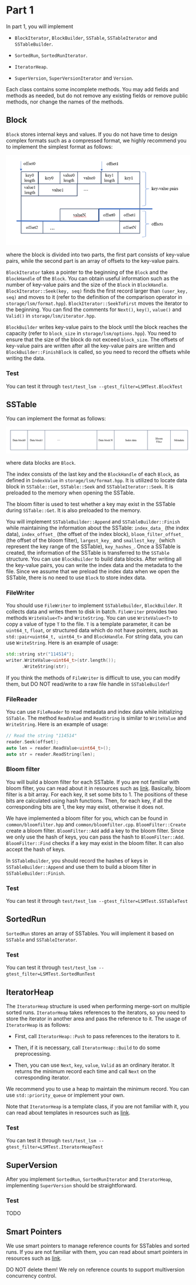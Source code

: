 # Part 1

In part 1, you will implement 

* `BlockIterator`, `BlockBuilder`, `SSTable`, `SSTableIterator` and `SSTableBuilder`.

* `SortedRun`, `SortedRunIterator`.

* `IteratorHeap`.

* `SuperVersion`, `SuperVersionIterator` and `Version`.  

Each class contains some incomplete methods. You may add fields and methods as needed, but do not remove any existing fields or remove public methods, nor change the names of the methods.

## Block

`Block` stores internal keys and values. If you do not have time to design complex formats such as a compressed format, we highly recommend you to implement the simplest format as follows:

![](lsm_pics/data_block_format.png)

where the block is divided into two parts, the first part consists of key-value pairs, while the second part is an array of offsets to the key-value pairs. 

`BlockIterator` takes a pointer to the beginning of the `Block` and the `BlockHandle` of the `Block`. You can obtain useful information such as the number of key-value pairs and the size of the `Block` in `BlockHandle`. `BlockIterator::Seek(key, seq)` finds the first record larger than `(user_key, seq)` and moves to it (refer to the definition of the comparison operator in `storage/lsm/format.hpp`). `BlockIterator::SeekToFirst` moves the iterator to the beginning. You can find the comments for `Next()`, `key()`, `value()` and `Valid()` in `storage/lsm/iterator.hpp`.

`BlockBuilder` writes key-value pairs to the block until the block reaches the capacity (refer to `block_size` in `storage/lsm/options.hpp`). You need to ensure that the size of the block do not exceed `block_size`. The offsets of key-value pairs are written after all the key-value pairs are written and `BlockBuilder::FinishBlock` is called, so you need to record the offsets while writing the data.

### Test

You can test it through `test/test_lsm --gtest_filter=LSMTest.BlockTest`

## SSTable

You can implement the format as follows:

![](lsm_pics/sst_format.png)

where data blocks are `Block`.

The index consists of the last key and the `BlockHandle` of each `Block`, as defined in `IndexValue` in `storage/lsm/format.hpp`. It is utilized to locate data block in `SSTable::Get`, `SSTable::Seek` and `SSTableIterator::Seek`. It is preloaded to the memory when opening the SSTable.

The bloom filter is used to test whether a key may exist in the SSTable during `SSTable::Get`. It is also preloaded to the memory.

You will implement `SSTableBuilder::Append` and `SSTableBuilder::Finish` while maintaining the information about the SSTable: `index_data_` (the index data), `index_offset_` (the offset of the index block), `bloom_filter_offset_` (the offset of the bloom filter), `largest_key_` and `smallest_key_` (which represent the key range of the SSTable), `key_hashes_`. Once a SSTable is created, the information of the SSTable is transferred to the `SSTable` structure. You can use `BlockBuilder` to build data blocks. After writing all the key-value pairs, you can write the index data and the metadata to the file. Since we assume that we preload the index data when we open the SSTable, there is no need to use `Block` to store index data.

### FileWriter

You should use `FileWriter` to implement `SSTableBuilder`, `BlockBuilder`. It collects data and writes them to disk in batch. `FileWriter` provides two methods `WriteValue<T>` and `WriteString`. You can use `WriteValue<T>` to copy a value of type `T` to the file. `T` is a template parameter, it can be `uint64_t`, `float`, or structured data which do not have pointers, such as `std::pair<uint64_t, uint64_t>` and `BlockHandle`. For string data, you can use `WriteString`. Here is an example of usage:

```c++
std::string str("114514");
writer.WriteValue<uint64_t>(str.length());
      .WriteString(str);
```

If you think the methods of `FileWriter` is difficult to use, you can modify them, but DO NOT read/write to a raw file handle in `SSTableBuilder`!

### FileReader

You can use `FileReader` to read metadata and index data while initializing `SSTable`. The method `ReadValue` and `ReadString` is similar to `WriteValue` and `WriteString`. Here is an example of usage:

```c++
// Read the string "114514"
reader.Seek(offset);
auto len = reader.ReadValue<uint64_t>();
auto str = reader.ReadString(len);
```

### Bloom filter

You will build a bloom filter for each SSTable. If you are not familiar with bloom filter, you can read about it in resources such as [link](https://en.wikipedia.org/wiki/Bloom_filter). Basically, bloom filter is a bit array. For each key, it set some bits to 1. The positions of these bits are calculated using hash functions. Then, for each key, if all the corresponding bits are 1, the key may exist, otherwise it does not. 

We have implemented a bloom filter for you, which can be found in `common/bloomfilter.hpp` and `common/bloomfilter.cpp`. `BloomFilter::Create` create a bloom filter. `BloomFilter::Add` add a key to the bloom filter. Since we only use the hash of keys, you can pass the hash to `BloomFilter::Add`. `BloomFilter::Find` checks if a key may exist in the bloom filter. It can also accept the hash of keys.

In `SSTableBuilder`, you should record the hashes of keys in `SSTableBuilder::Append` and use them to build a bloom filter in `SSTableBuilder::Finish`.

### Test

You can test it through `test/test_lsm --gtest_filter=LSMTest.SSTableTest`

## SortedRun

`SortedRun` stores an array of SSTables. You will implement it based on `SSTable` and `SSTableIterator`.

### Test

You can test it through `test/test_lsm --gtest_filter=LSMTest.SortedRunTest`

## IteratorHeap

The `IteratorHeap` structure is used when performing merge-sort on multiple sorted runs. `IteratorHeap` takes references to the iterators, so you need to store the iterator in another area and pass the reference to it. The usage of `IteratorHeap` is as follows:

* First, call `IteratorHeap::Push` to pass references to the iterators to it.

* Then, if it is necessary, call `IteratorHeap::Build` to do some preprocessing.

* Then, you can use `Next`, `key`, `value`, `Valid` as an ordinary iterator. It returns the minimum record each time and call `Next` on the corresponding iterator.

We recommend you to use a heap to maintain the minimum record. You can use `std::priority_queue` or implement your own.

Note that `IteratorHeap` is a template class, if you are not familiar with it, you can read about templates in resources such as [link](https://www.runoob.com/cplusplus/cpp-templates.html). 

### Test

You can test it through `test/test_lsm --gtest_filter=LSMTest.IteratorHeapTest`

## SuperVersion

After you implement `SortedRun`, `SortedRunIterator` and `IteratorHeap`, implementing `SuperVersion` should be straightforward. 

### Test

TODO


## Smart Pointers

We use smart pointers to manage reference counts for SSTables and sorted runs. If you are not familiar with them, you can read about smart pointers in resources such as [link](https://learn.microsoft.com/zh-cn/cpp/cpp/smart-pointers-modern-cpp?view=msvc-170).

DO NOT delete them! We rely on reference counts to support multiversion concurrency control.

